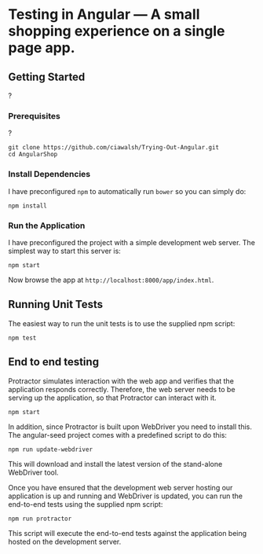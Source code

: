# Testing in Angular — A small shopping experience on a single page app.

## Getting Started

?

### Prerequisites

?

```
git clone https://github.com/ciawalsh/Trying-Out-Angular.git
cd AngularShop
```

### Install Dependencies

I have preconfigured `npm` to automatically run `bower` so you can simply do:

```
npm install
```

### Run the Application

I have preconfigured the project with a simple development web server.  The simplest way to start
this server is:

```
npm start
```

Now browse the app at `http://localhost:8000/app/index.html`.

## Running Unit Tests

The easiest way to run the unit tests is to use the supplied npm script:

```
npm test
```

## End to end testing

Protractor simulates interaction with the web app and verifies that the application responds
correctly. Therefore, the web server needs to be serving up the application, so that Protractor
can interact with it.

```
npm start
```

In addition, since Protractor is built upon WebDriver you need to install this.  The angular-seed
project comes with a predefined script to do this:

```
npm run update-webdriver
```

This will download and install the latest version of the stand-alone WebDriver tool.

Once you have ensured that the development web server hosting our application is up and running
and WebDriver is updated, you can run the end-to-end tests using the supplied npm script:

```
npm run protractor
```

This script will execute the end-to-end tests against the application being hosted on the
development server.

